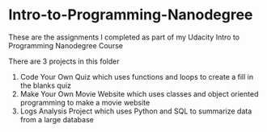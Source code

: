 # Intro-to-Programming-Nanodegree
These are the assignments I completed as part of my Udacity Intro to Programming Nanodegree Course 

There are 3 projects in this folder
  1) Code Your Own Quiz which uses functions and loops to create a fill in the blanks quiz
  2) Make Your Own Movie Website which uses classes and object oriented programming to make a movie website
  3) Logs Analysis Project which uses Python and SQL to summarize data from a large database
